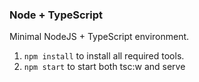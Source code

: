### Node + TypeScript

Minimal NodeJS + TypeScript environment.

1. `npm install` to install all required tools.
2. `npm start` to start both tsc:w and serve 